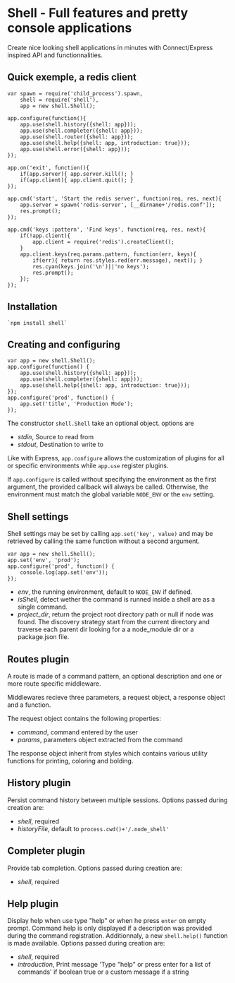 # Shell - Full features and pretty console applications

Create nice looking shell applications in minutes with Connect/Express inspired API and functionnalities.

## Quick exemple, a redis client

    var spawn = require('child_process').spawn,
    	shell = require('shell'),
    	app = new shell.Shell();
    
	app.configure(function(){
		app.use(shell.history({shell: app}));
		app.use(shell.completer({shell: app}));
		app.use(shell.router({shell: app}));
		app.use(shell.help({shell: app, introduction: true}));
		app.use(shell.error({shell: app}));
	});
	
	app.on('exit', function(){
		if(app.server){ app.server.kill(); }
		if(app.client){ app.client.quit(); }
	});
	
	app.cmd('start', 'Start the redis server', function(req, res, next){
		app.server = spawn('redis-server', [__dirname+'/redis.conf']);
		res.prompt();
	});
	
	app.cmd('keys :pattern', 'Find keys', function(req, res, next){
		if(!app.client){
			app.client = require('redis').createClient();
		}
		app.client.keys(req.params.pattern, function(err, keys){
			if(err){ return res.styles.red(err.message), next(); }
			res.cyan(keys.join('\n')||'no keys');
			res.prompt();
		});
	});

## Installation

	`npm install shell`

## Creating and configuring

	var app = new shell.Shell();
	app.configure(function() {
		app.use(shell.history({shell: app}));
		app.use(shell.completer({shell: app}));
		app.use(shell.help({shell: app, introduction: true}));
	});
	app.configure('prod', function() {
		app.set('title', 'Production Mode');
	});

The constructor `shell.Shell` take an optional object. options are
-	*stdin*, Source to read from
-	*stdout*, Destination to write to

Like with Express, `app.configure` allows the customization of plugins for all or specific environments while `app.use` register plugins.

If `app.configure` is called without specifying the environment as the first argument, the provided callback will always be called. Otherwise, the environment must match the global variable `NODE_ENV` or the `env` setting.

## Shell settings

Shell settings may be set by calling `app.set('key', value)` and may be retrieved by calling the same function without a second argument.

	var app = new shell.Shell();
	app.set('env', 'prod');
	app.configure('prod', function() {
		console.log(app.set('env'));
	});

-   *env*, the running environment, default to `NODE_ENV` if defined.
-	*isShell*, detect wether the command is runned inside a shell are as a single command.
-	*project_dir*, return the project root directory path or null if node was found. The discovery strategy start from the current directory and traverse each parent dir looking for a a node_module dir or a package.json file.

## Routes plugin

A route is made of a command pattern, an optional description and one or more route specific middleware.

Middlewares recieve three parameters, a request object, a response object and a function.

The request object contains the following properties:
-	*command*, command entered by the user
-	*params*, parameters object extracted from the command

The response object inherit from styles which contains various utility functions for printing, coloring and bolding.

## History plugin

Persist command history between multiple sessions. Options passed during creation are:
-	*shell*, required
-	*historyFile*, default to `process.cwd()+'/.node_shell'`

## Completer plugin

Provide tab completion. Options passed during creation are:
-	*shell*, required

## Help plugin

Display help when use type "help" or when he press `enter` on empty prompt. Command help is only displayed if a description was provided during the command registration. Additionnaly, a new `shell.help()` function is made available. Options passed during creation are:
-	*shell*, required
-	*introduction*, Print message 'Type "help" or press enter for a list of commands' if boolean true or a custom message if a string


